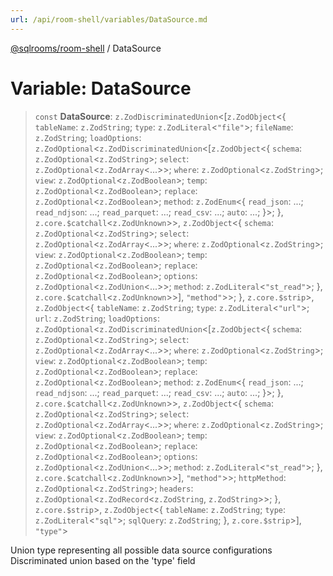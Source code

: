 ```yaml
---
url: /api/room-shell/variables/DataSource.md
---
```

[@sqlrooms/room-shell](../index.md) / DataSource

# Variable: DataSource

> `const` **DataSource**: `z.ZodDiscriminatedUnion`<\[`z.ZodObject`<{ `tableName`: `z.ZodString`; `type`: `z.ZodLiteral`<`"file"`>; `fileName`: `z.ZodString`; `loadOptions`: `z.ZodOptional`<`z.ZodDiscriminatedUnion`<\[`z.ZodObject`<{ `schema`: `z.ZodOptional`<`z.ZodString`>; `select`: `z.ZodOptional`<`z.ZodArray`<...>>; `where`: `z.ZodOptional`<`z.ZodString`>; `view`: `z.ZodOptional`<`z.ZodBoolean`>; `temp`: `z.ZodOptional`<`z.ZodBoolean`>; `replace`: `z.ZodOptional`<`z.ZodBoolean`>; `method`: `z.ZodEnum`<{ `read_json`: ...; `read_ndjson`: ...; `read_parquet`: ...; `read_csv`: ...; `auto`: ...; }>; }, `z.core.$catchall`<`z.ZodUnknown`>>, `z.ZodObject`<{ `schema`: `z.ZodOptional`<`z.ZodString`>; `select`: `z.ZodOptional`<`z.ZodArray`<...>>; `where`: `z.ZodOptional`<`z.ZodString`>; `view`: `z.ZodOptional`<`z.ZodBoolean`>; `temp`: `z.ZodOptional`<`z.ZodBoolean`>; `replace`: `z.ZodOptional`<`z.ZodBoolean`>; `options`: `z.ZodOptional`<`z.ZodUnion`<...>>; `method`: `z.ZodLiteral`<`"st_read"`>; }, `z.core.$catchall`<`z.ZodUnknown`>>], `"method"`>>; }, `z.core.$strip`>, `z.ZodObject`<{ `tableName`: `z.ZodString`; `type`: `z.ZodLiteral`<`"url"`>; `url`: `z.ZodString`; `loadOptions`: `z.ZodOptional`<`z.ZodDiscriminatedUnion`<\[`z.ZodObject`<{ `schema`: `z.ZodOptional`<`z.ZodString`>; `select`: `z.ZodOptional`<`z.ZodArray`<...>>; `where`: `z.ZodOptional`<`z.ZodString`>; `view`: `z.ZodOptional`<`z.ZodBoolean`>; `temp`: `z.ZodOptional`<`z.ZodBoolean`>; `replace`: `z.ZodOptional`<`z.ZodBoolean`>; `method`: `z.ZodEnum`<{ `read_json`: ...; `read_ndjson`: ...; `read_parquet`: ...; `read_csv`: ...; `auto`: ...; }>; }, `z.core.$catchall`<`z.ZodUnknown`>>, `z.ZodObject`<{ `schema`: `z.ZodOptional`<`z.ZodString`>; `select`: `z.ZodOptional`<`z.ZodArray`<...>>; `where`: `z.ZodOptional`<`z.ZodString`>; `view`: `z.ZodOptional`<`z.ZodBoolean`>; `temp`: `z.ZodOptional`<`z.ZodBoolean`>; `replace`: `z.ZodOptional`<`z.ZodBoolean`>; `options`: `z.ZodOptional`<`z.ZodUnion`<...>>; `method`: `z.ZodLiteral`<`"st_read"`>; }, `z.core.$catchall`<`z.ZodUnknown`>>], `"method"`>>; `httpMethod`: `z.ZodOptional`<`z.ZodString`>; `headers`: `z.ZodOptional`<`z.ZodRecord`<`z.ZodString`, `z.ZodString`>>; }, `z.core.$strip`>, `z.ZodObject`<{ `tableName`: `z.ZodString`; `type`: `z.ZodLiteral`<`"sql"`>; `sqlQuery`: `z.ZodString`; }, `z.core.$strip`>], `"type"`>

Union type representing all possible data source configurations
Discriminated union based on the 'type' field
